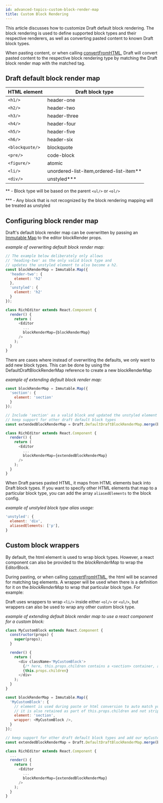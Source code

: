 ```yaml
---
id: advanced-topics-custom-block-render-map
title: Custom Block Rendering
---
```


This article discusses how to customize Draft default block rendering.
The block rendering is used to define supported block types and their respective
renderers, as well as converting pasted content to known Draft block types.

When pasting content, or when calling
[convertFromHTML](/docs/api-reference-data-conversion#convertfromhtml),
Draft will convert pasted content to the respective block rendering type
by matching the Draft block render map with the matched tag.

## Draft default block render map

| HTML element    | Draft block type                          |
| --------------- | ----------------------------------------- |
| `<h1/>`         | header-one                                |
| `<h2/>`         | header-two                                |
| `<h3/>`         | header-three                              |
| `<h4/>`         | header-four                               |
| `<h5/>`         | header-five                               |
| `<h6/>`         | header-six                                |
| `<blockquote/>` | blockquote                                |
| `<pre/>`        | code-block                                |
| `<figure/>`     | atomic                                    |
| `<li/>`         | unordered-list-item,ordered-list-item\*\* |
| `<div/>`        | unstyled\*\*\*                            |

\*\* - Block type will be based on the parent `<ul/>` or `<ol/>`

\*\*\* - Any block that is not recognized by the block rendering mapping will be treated as unstyled

## Configuring block render map

Draft's default block render map can be overwritten by passing an
[Immutable Map](https://web.archive.org/web/20150623131347/http://facebook.github.io:80/immutable-js/docs/#/Map) to
the editor blockRender props.

_example of overwriting default block render map:_

```js
// The example below deliberately only allows
// 'heading-two' as the only valid block type and
// updates the unstyled element to also become a h2.
const blockRenderMap = Immutable.Map({
  'header-two': {
    element: 'h2'
  },
  'unstyled': {
    element: 'h2'
  }
});

class RichEditor extends React.Component {
  render() {
    return (
      <Editor
        ...
        blockRenderMap={blockRenderMap}
      />
    );
  }
}
```

There are cases where instead of overwriting the defaults, we only want to add new block types.
This can be done by using the DefaultDraftBlockRenderMap reference to create a new blockRenderMap

_example of extending default block render map:_

```js
const blockRenderMap = Immutable.Map({
  'section': {
    element: 'section'
  }
});

// Include 'section' as a valid block and updated the unstyled element but
// keep support for other draft default block types
const extendedBlockRenderMap = Draft.DefaultDraftBlockRenderMap.merge(blockRenderMap);

class RichEditor extends React.Component {
  render() {
    return (
      <Editor
        ...
        blockRenderMap={extendedBlockRenderMap}
      />
    );
  }
}
```

When Draft parses pasted HTML, it maps from HTML elements back into
Draft block types. If you want to specify other HTML elements that map to a
particular block type, you can add the array `aliasedElements` to the block config.

_example of unstyled block type alias usage:_

```js
'unstyled': {
  element: 'div',
  aliasedElements: ['p'],
}
```

## Custom block wrappers

By default, the html element is used to wrap block types. However, a react component
can also be provided to the _blockRenderMap_ to wrap the EditorBlock.

During pasting, or when calling
[convertFromHTML](/docs/api-reference-data-conversion#convertfromhtml),
the html will be scanned for matching tag elements. A wrapper will be used when there is a definition for
it on the _blockRenderMap_ to wrap that particular block type. For example:

Draft uses wrappers to wrap `<li/>` inside either `<ol/>` or `<ul/>`, but wrappers can also be used
to wrap any other custom block type.

_example of extending default block render map to use a react component for a custom block:_

```js
class MyCustomBlock extends React.Component {
  constructor(props) {
    super(props);
  }

  render() {
    return (
      <div className='MyCustomBlock'>
        {/* here, this.props.children contains a <section> container, as that was the matching element */}
        {this.props.children}
      </div>
    );
  }
}

const blockRenderMap = Immutable.Map({
  'MyCustomBlock': {
    // element is used during paste or html conversion to auto match your component;
    // it is also retained as part of this.props.children and not stripped out
    element: 'section',
    wrapper: <MyCustomBlock />,
  }
});

// keep support for other draft default block types and add our myCustomBlock type
const extendedBlockRenderMap = Draft.DefaultDraftBlockRenderMap.merge(blockRenderMap);

class RichEditor extends React.Component {
  ...
  render() {
    return (
      <Editor
        ...
        blockRenderMap={extendedBlockRenderMap}
      />
    );
  }
}
```
